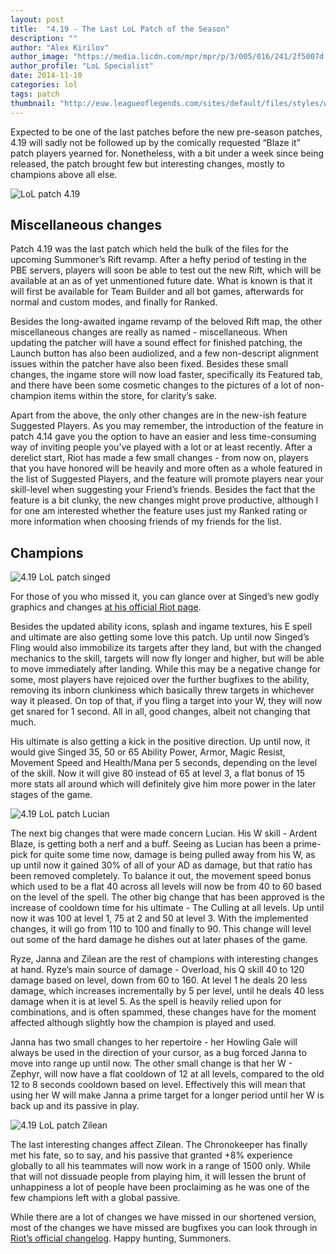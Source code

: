 ```yaml
---
layout: post
title:  "4.19 - The Last LoL Patch of the Season"
description: ""
author: "Alex Kirilov"
author_image: "https://media.licdn.com/mpr/mpr/p/3/005/016/241/2f5007d.jpg"
author_profile: "LoL Specialist"
date: 2014-11-10
categories: lol
tags: patch
thumbnail: "http://euw.leagueoflegends.com/sites/default/files/styles/wide_medium/public/upload/patch_notes_banner_18.jpg?itok=Q_KGYypd"
---
```


Expected to be one of the last patches before the new pre-season patches, 4.19 will sadly not be followed up by the comically requested “Blaze it” patch players yearned for. Nonetheless, with a bit under a week since being released, the patch brought few but interesting changes, mostly to champions above all else.

![LoL patch 4.19](http://euw.leagueoflegends.com/sites/default/files/styles/wide_medium/public/upload/patch_notes_banner_18.jpg?itok=Q_KGYypd)

## Miscellaneous changes

Patch 4.19 was the last patch which held the bulk of the files for the upcoming Summoner’s Rift revamp. After a hefty period of testing in the PBE servers, players will soon be able to test out the new Rift, which will be available at an as of yet unmentioned future date. What is known is that it will first be available for Team Builder and all bot games, afterwards for normal and custom modes, and finally for Ranked. 

Besides the long-awaited ingame revamp of the beloved Rift map, the other miscellaneous changes are really as named - miscellaneous. When updating the patcher will have a sound effect for finished patching, the Launch button has also been audiolized, and a few non-descript alignment issues within the patcher have also been fixed. Besides these small changes, the ingame store will now load faster, specifically its Featured tab, and there have been some cosmetic changes to the pictures of a lot of non-champion items within the store, for clarity’s sake. 

Apart from the above, the only other changes are in the new-ish feature Suggested Players. As you may remember, the introduction of the feature in patch 4.14 gave you the option to have an easier and less time-consuming way of inviting people you’ve played with a lot or at least recently. After a derelict start, Riot has made a few small changes - from now on, players that you have honored will be heavily and more often as a whole featured in the list of Suggested Players, and the feature will promote players near your skill-level when suggesting your Friend’s friends. Besides the fact that the feature is a bit clunky, the new changes might prove productive, although I for one am interested whether the feature uses just my Ranked rating or more information when choosing friends of my friends for the list.

## Champions

![4.19 LoL patch singed](http://ddragon.leagueoflegends.com/cdn/img/champion/splash/Singed_0.jpg)

For those of you who missed it, you can glance over at Singed’s new godly graphics and changes [at his official Riot page](http://gameinfo.euw.leagueoflegends.com/en/game-info/champions/singed/).

Besides the updated ability icons, splash and ingame textures, his E spell and ultimate are also getting some love this patch.  Up until now Singed’s Fling would also immobilize its targets after they land, but with the changed mechanics to the skill, targets will now fly longer and higher, but will be able to move immediately after landing. While this may be a negative change for some, most players have rejoiced over the further bugfixes to the ability, removing its inborn clunkiness which basically threw targets in whichever way it pleased. On top of that, if you fling a target into your W, they will now get snared for 1 second. All in all, good changes, albeit not changing that much.

His ultimate is also getting a kick in the positive direction. Up until now, it would give Singed 35, 50 or 65 Ability Power, Armor, Magic Resist, Movement Speed and Health/Mana per 5 seconds, depending on the level of the skill. Now it will give 80 instead of 65 at level 3, a flat bonus of 15 more stats all around which will definitely give him more power in the later stages of the game. 

![4.19 LoL patch Lucian](http://ddragon.leagueoflegends.com/cdn/img/champion/splash/Lucian_1.jpg)

The next big changes that were made concern Lucian. His W skill - Ardent Blaze, is getting both a nerf and a buff. Seeing as Lucian has been a prime-pick for quite some time now, damage is being pulled away from his W, as up until now it gained 30% of all of your AD as damage, but that ratio has been removed completely. To balance it out, the movement speed bonus which used to be a flat 40 across all levels will now be from 40 to 60 based on the level of the spell. The other big change that has been approved is the increase of cooldown time for his ultimate - The Culling at all levels. Up until now it was 100 at level 1, 75 at 2 and 50 at level 3. With the implemented changes, it will go from 110 to 100 and finally to 90. This change will level out some of the hard damage he dishes out at later phases of the game. 

Ryze, Janna and Zilean are the rest of champions with interesting changes at hand. Ryze’s main source of damage - Overload, his Q skill 40 to 120 damage based on level, down from 60 to 160. At level 1 he deals 20 less damage, which increases incrementally by 5 per level, until he deals 40 less damage when it is at level 5. As the spell is heavily relied upon for combinations, and is often spammed, these changes have for the moment affected although slightly how the champion is played and used. 

Janna has two small changes to her repertoire - her Howling Gale will always be used in the direction of your cursor, as a bug forced Janna to move into range up until now. The other small change is that her W - Zephyr, will now have a flat cooldown of 12 at all levels, compared to the old 12 to 8 seconds cooldown based on level. Effectively this will mean that using her W will make Janna a prime target for a longer period until her W is back up and its passive in play.

![4.19 LoL patch Zilean](http://ddragon.leagueoflegends.com/cdn/img/champion/splash/Zilean_0.jpg)

The last interesting changes affect Zilean. The Chronokeeper has finally met his fate, so to say, and his passive that granted +8% experience globally to all his teammates will now work in a range of 1500 only. While that will not dissuade people from playing him, it will lessen the brunt of unhappiness a lot of people have been proclaiming as he was one of the few champions left with a global passive.

While there are a lot of changes we have missed in our shortened version, most of the changes we have missed are bugfixes you can look through in [Riot’s official changelog](http://euw.leagueoflegends.com/en/news/game-updates/patch/patch-419-notes#patch-suggested-players). Happy hunting, Summoners.

